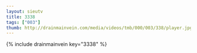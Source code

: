 ```yaml
--- 
layout: sieutv
title: 3338
tags: ["003"]
thumb: http://drainmainvein.com/media/videos/tmb/000/003/338/player.jpg
---
```

{% include drainmainvein key="3338" %} 
